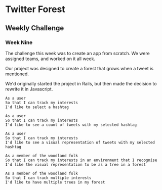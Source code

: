 # Twitter Forest
## Weekly Challenge
### Week Nine

The challenge this week was to create an app from scratch. We were assigned teams, and worked on it all week.

Our project was designed to create a forest that grows when a tweet is mentioned.

We'd originally started the project in Rails, but then made the decision to rewrite it in Javascript.

```
As a user
So that I can track my interests
I'd like to select a hashtag
```
```
As a user
So that I can track my interests
I'd like to see a count of tweets with my selected hashtag
```
```
As a user
So that I can track my interests
I'd like to see a visual representation of tweets with my selected hashtag
```
```
As a member of the woodland folk
So that I can track my interests in an environment that I recognise
I'd like the visual representation to be as a tree in a forest
```
```
As a member of the woodland folk
So that I can track multiple interests
I'd like to have multiple trees in my forest
```
